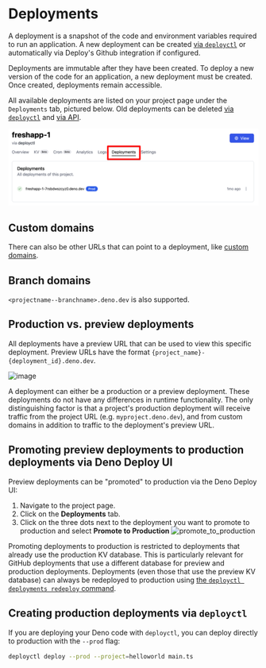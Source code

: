 # Deployments

A deployment is a snapshot of the code and environment variables required to run
an application. A new deployment can be created
[via `deployctl`](./deployctl.md#deploy) or automatically via Deploy's Github
integration if configured.

Deployments are immutable after they have been created. To deploy a new version
of the code for an application, a new deployment must be created. Once created,
deployments remain accessible.

All available deployments are listed on your project page under the
`Deployments` tab, pictured below. Old deployments can be deleted
[via `deployctl`](./deployctl.md#delete) and
[via API](https://apidocs.deno.com/#delete-/deployments/-deploymentId-).

![showing the deployments tab in the project dashboard](./images/project_deployments.png)

## Custom domains

There can also be other URLs that can point to a deployment, like
[custom domains](custom-domains).

## Branch domains

`<projectname--branchname>.deno.dev` is also supported.

## Production vs. preview deployments

All deployments have a preview URL that can be used to view this specific
deployment. Preview URLs have the format
`{project_name}-{deployment_id}.deno.dev`.

![image](../docs-images/preview_deployment.png)

A deployment can either be a production or a preview deployment. These
deployments do not have any differences in runtime functionality. The only
distinguishing factor is that a project's production deployment will receive
traffic from the project URL (e.g. `myproject.deno.dev`), and from custom
domains in addition to traffic to the deployment's preview URL.

## Promoting preview deployments to production deployments via Deno Deploy UI

Preview deployments can be "promoted" to production via the Deno Deploy UI:

1. Navigate to the project page.
2. Click on the **Deployments** tab.
3. Click on the three dots next to the deployment you want to promote to
   production and select **Promote to Production**
   ![promote_to_production](../docs-images/promote_to_production.png)

Promoting deployments to production is restricted to deployments that already
use the production KV database. This is particularly relevant for GitHub
deployments that use a different database for preview and production
deployments. Deployments (even those that use the preview KV database) can
always be redeployed to production using
[the `deployctl deployments redeploy` command](./deployctl.md#production-domains).

## Creating production deployments via `deployctl`

If you are deploying your Deno code with `deployctl`, you can deploy directly to
production with the `--prod` flag:

```sh
deployctl deploy --prod --project=helloworld main.ts
```
